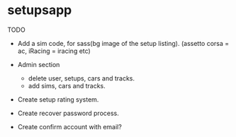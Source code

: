 setupsapp
============

TODO

- Add a sim code, for sass(bg image of the setup listing). (assetto corsa = ac, iRacing = iracing etc)

- Admin section
    - delete user, setups, cars and tracks.
    - add sims, cars and tracks.

- Create setup rating system.

- Create recover password process.

- Create confirm account with email?